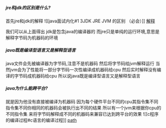 ##### jre和jdk的区别是什么?
首先jre和jdk的解释
![[java面试内化#1 3JDK JRE JVM 的区别 （必会）]]
[解释](../java面试内化)

我们可以从上面得出
jdk是包含java的编译器的
而jre只是单纯的运行环境,意思是解释字节码为机器码的环境

##### java既是编译型语言又是解释型语言
java文件会先被编译器为字节码,注意不是机器码
然后将字节码给jvm解释运行
当然jvm会为了性能将一部分字节码一次性编译成机器码给cpu
然后实时解释没有编译的字节码成机器码给cpu
所以说java既是编译型语言又是解释型语言

##### java为什么能跨平台?
就是因为他没有直接被编译为机器码
因为每个硬件平台不同的cpu其指令集不同
指令集不同你相同的机器码会被执行出不同的结果
所以有一个jvm来根据你cpu的不同指令集
来将字节码解释成不同的机器码来兼容已达到跨平台的效果
![[c程序的编译过程#c语言的编译过程]]
[path](D:\elecbook\all_notes\java)